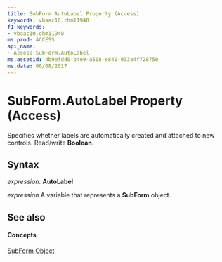 ```yaml
---
title: SubForm.AutoLabel Property (Access)
keywords: vbaac10.chm11948
f1_keywords:
- vbaac10.chm11948
ms.prod: ACCESS
api_name:
- Access.SubForm.AutoLabel
ms.assetid: 4b9efdd0-b4e9-a508-e840-933a4f728750
ms.date: 06/08/2017
---
```



# SubForm.AutoLabel Property (Access)

Specifies whether labels are automatically created and attached to new controls. Read/write  **Boolean**.


## Syntax

 _expression_. **AutoLabel**

 _expression_ A variable that represents a **SubForm** object.


## See also


#### Concepts


[SubForm Object](subform-object-access.md)

